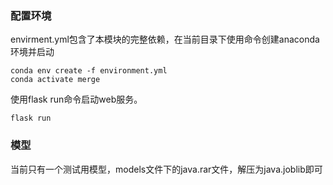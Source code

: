 ### 配置环境
envirment.yml包含了本模块的完整依赖，在当前目录下使用命令创建anaconda环境并启动
```
conda env create -f environment.yml
conda activate merge
```
使用flask run命令启动web服务。
```
flask run
```

### 模型
当前只有一个测试用模型，models文件下的java.rar文件，解压为java.joblib即可